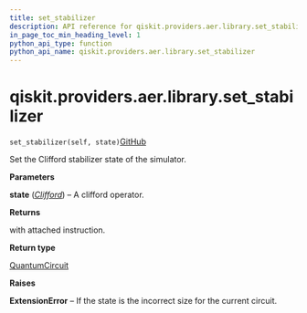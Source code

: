 ```yaml
---
title: set_stabilizer
description: API reference for qiskit.providers.aer.library.set_stabilizer
in_page_toc_min_heading_level: 1
python_api_type: function
python_api_name: qiskit.providers.aer.library.set_stabilizer
---
```


# qiskit.providers.aer.library.set\_stabilizer

<span id="qiskit.providers.aer.library.set_stabilizer" />

`set_stabilizer(self, state)`[GitHub](https://github.com/qiskit/qiskit-aer/tree/stable/0.10/qiskit/providers/aer/library/set_instructions/set_stabilizer.py "view source code")

Set the Clifford stabilizer state of the simulator.

**Parameters**

**state** ([*Clifford*](qiskit.quantum_info.Clifford "qiskit.quantum_info.Clifford")) – A clifford operator.

**Returns**

with attached instruction.

**Return type**

[QuantumCircuit](qiskit.circuit.QuantumCircuit "qiskit.circuit.QuantumCircuit")

**Raises**

**ExtensionError** – If the state is the incorrect size for the current circuit.


